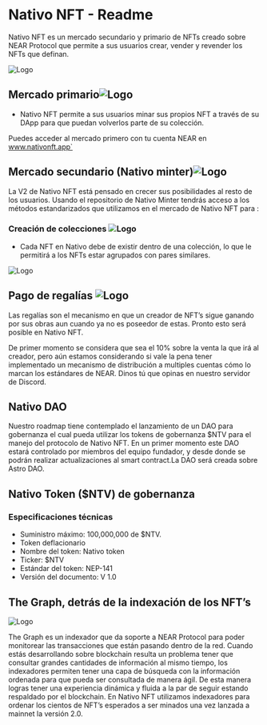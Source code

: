 
# Nativo NFT - Readme


Nativo NFT es un mercado secundario y primario de NFTs creado sobre NEAR Protocol que permite a sus usuarios crear, vender y revender los NFTs que definan.


![Logo](https://v2.nativonft.app/static/media/nativologocrop.15afa4d2.png)


## Mercado primario![Logo](https://img.icons8.com/ios-filled/25/000000/small-business.png)

- Nativo NFT permite a sus usuarios minar sus propios NFT a través de su DApp para que puedan volverlos parte de su colección.

Puedes acceder al mercado primero con tu cuenta NEAR en www.nativonft.app`
## Mercado secundario (Nativo minter)![Logo](https://img.icons8.com/ios-filled/25/000000/small-business.png)
La V2 de Nativo NFT está pensado en crecer sus posibilidades al resto de los usuarios. Usando el repositorio de Nativo Minter tendrás acceso a los métodos estandarizados que utilizamos en el mercado de Nativo NFT para :
### Creación de colecciones ![Logo](https://img.icons8.com/material-rounded/24/000000/stack-of-photos.png)
- Cada NFT en Nativo debe de existir dentro de una colección, lo que le permitirá a los NFTs estar agrupados con pares similares.

![Logo](https://ipfs.io/ipfs/bafybeiayfvpqqkje73q44bdxxosyjpw2t7c7tolujhrugb64mlkcirtch4)

## Pago de regalías  ![Logo](https://img.icons8.com/wired/25/000000/mobile-payment.png)

Las regalías son el mecanismo en que un creador de NFT’s sigue ganando por sus obras aun cuando ya no es poseedor de estas. Pronto esto será posible en Nativo NFT.

De primer momento se considera que sea el 10% sobre la venta la que irá al creador, pero aún estamos considerando si vale la pena tener implementado un mecanismo de distribución a multiples cuentas cómo lo marcan los estándares de NEAR. Dinos tú que opinas en nuestro servidor de Discord.


## Nativo DAO

Nuestro roadmap tiene contemplado el lanzamiento de un DAO para gobernanza el cual pueda utilizar los tokens de gobernanza $NTV para el manejo del protocolo de Nativo NFT.
En un primer momento este DAO estará controlado por miembros del equipo fundador, y desde donde se podrán realizar actualizaciones al smart contract.La DAO será creada sobre Astro DAO.

## Nativo Token ($NTV) de gobernanza

### Especificaciones técnicas
 - Suministro máximo: 100,000,000 de $NTV.
 - Token deflacionario
 - Nombre del token: Nativo token
 - Ticker: $NTV
 - Estándar del token: NEP-141
 - Versión del documento: V 1.0

## The Graph, detrás de la indexación de los NFT’s


![Logo](https://thegraph.com/en/images/landing/blog-posts/the-graph-network.jpg
)



The Graph es un indexador que da soporte a NEAR Protocol para poder monitorear las transacciones que están pasando dentro de la red. Cuando estás desarrollando sobre blockchain resulta un problema tener que consultar grandes cantidades de información al mismo tiempo, los indexadores permiten tener una capa de búsqueda con la información ordenada para que pueda ser consultada de manera ágil. De esta manera logras tener una experiencia dinámica y fluida a la par de seguir estando respaldado por el blockchain. En Nativo NFT utilizamos indexadores para ordenar los cientos de NFT’s esperados a ser minados una vez lanzada a mainnet la versión 2.0.
 

 